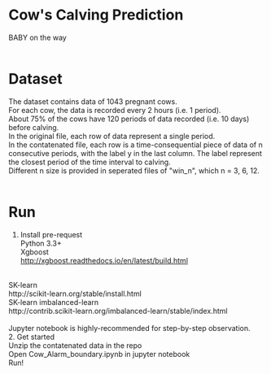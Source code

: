 # Cow's Calving Prediction
BABY on the way
<br/>
<br/>

# Dataset
The dataset contains data of 1043 pregnant cows.<br/>
For each cow, the data is recorded every 2 hours (i.e. 1 period).<br/>
About 75% of the cows have 120 periods of data recorded (i.e. 10 days) before calving.<br/>
In the original file, each row of data represent a single period.<br/>
In the contatenated file, each row is a time-consequential piece of data of n consecutive periods, with the label y in the last column.
The label represent the closest period of the time interval to calving.<br/>
Different n size is provided in seperated files of "win_n", which n = 3, 6, 12.
<br/>
<br/>

# Run<br/>
1. Install pre-request<br/>
Python 3.3+<br/>
Xgboost<br/>
http://xgboost.readthedocs.io/en/latest/build.html
<br/>
SK-learn
<br/>
http://scikit-learn.org/stable/install.html
<br/>
SK-learn imbalanced-learn
<br/>
http://contrib.scikit-learn.org/imbalanced-learn/stable/index.html
<br/>
<br/>
Jupyter notebook is highly-recommended for step-by-step observation.
<br/>
2. Get started<br/>
Unzip the contatenated data in the repo
<br/>
Open Cow_Alarm_boundary.ipynb in jupyter notebook
<br/>
Run!



